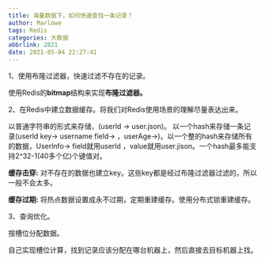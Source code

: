 ```yaml
---
title: 海量数据下，如何快速查找一条记录？
author: Marlowe
tags: Redis
categories: 大数据
abbrlink: 2821
date: 2021-05-04 22:27:41
---
```


<!--more-->

1、使用布隆过滤器，快速过滤不存在的记录。

使用Redis的**bitmap**结构来实现**布隆过滤器。**

2、在Redis中建立数据缓存。将我们对Redis使用场景的理解尽量表达出来。

以普通字符串的形式来存储，(userld -> user.json)。 以一个hash来存储一条记录(userld key-> username field-> ，userAge->)。以一个整的hash来存储所有的数据，Userlnfo-> field就用userld ，value就用user.jison。一个hash最多能支持2^32-1(40多个亿)个键值对。

**缓存击穿:** 对不存在的数据也建立key。这些key都是经过布隆过滤器过滤的，所以一般不会太多。

**缓存过期:** 将热点数据设置成永不过期，定期重建缓存。使用分布式锁重建缓存。

3、查询优化。

按槽位分配数据。

自己实现槽位计算，找到记录应该分配在哪台机器上，然后直接去目标机器上找。
